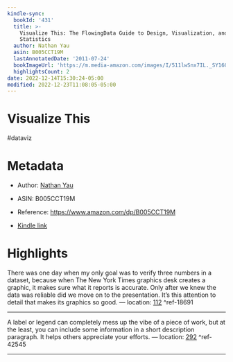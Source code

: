 ```yaml
---
kindle-sync:
  bookId: '431'
  title: >-
    Visualize This: The FlowingData Guide to Design, Visualization, and
    Statistics
  author: Nathan Yau
  asin: B005CCT19M
  lastAnnotatedDate: '2011-07-24'
  bookImageUrl: 'https://m.media-amazon.com/images/I/511lwSnx7IL._SY160.jpg'
  highlightsCount: 2
date: 2022-12-14T15:30:24-05:00
modified: 2022-12-23T11:08:05-05:00
---
```

# Visualize This

#dataviz 

# Metadata

* Author: [Nathan Yau](https://www.amazon.com/Nathan-Yau/e/B004S83IUE/ref=dp_byline_cont_ebooks_1)

* ASIN: B005CCT19M

* Reference: <https://www.amazon.com/dp/B005CCT19M>

* [Kindle link](kindle://book?action=open&asin=B005CCT19M)

# Highlights

There was one day when my only goal was to verify three numbers in a dataset, because when The New York Times graphics desk creates a graphic, it makes sure what it reports is accurate. Only after we knew the data was reliable did we move on to the presentation. It’s this attention to detail that makes its graphics so good. — location: [112](kindle://book?action=open&asin=B005CCT19M&location=112) ^ref-18691

---

A label or legend can completely mess up the vibe of a piece of work, but at the least, you can include some information in a short description paragraph. It helps others appreciate your efforts. — location: [292](kindle://book?action=open&asin=B005CCT19M&location=292) ^ref-42545

---
